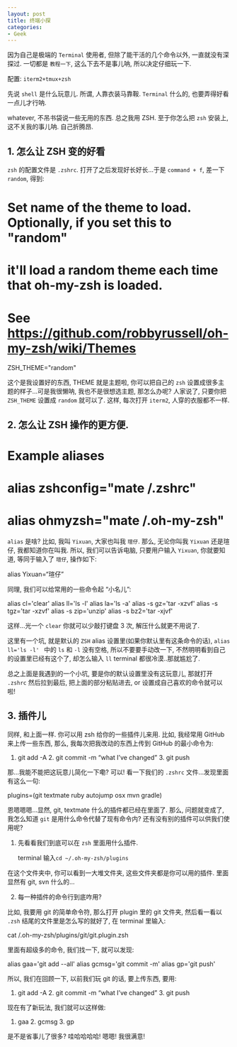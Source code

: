 ```yaml
---
layout: post
title: 终端小探
categories:
- Geek
---  
```


因为自己是极端的 `Terminal` 使用者, 但除了能干活的几个命令以外, 一直就没有深探过. 一切都是 `教程一下`, 这么下去不是事儿呐, 所以决定仔细玩一下.  

配置: `iterm2+tmux+zsh`

先说 `shell` 是什么玩意儿. 所谓, 人靠衣装马靠鞍. `Terminal` 什么的, 也要弄得好看一点儿才行呐.   

whatever, 不吊书袋说一些无用的东西. 总之我用 ZSH. 至于你怎么把 `zsh` 安装上, 这不关我的事儿呐. 自己折腾昂.   

## 1. 怎么让 ZSH 变的好看

`zsh` 的配置文件是 `.zshrc`. 打开了之后发现好长好长...于是 `command + f`, 差一下 `random`, 得到:   

# Set name of the theme to load. Optionally, if you set this to "random"
# it'll load a random theme each time that oh-my-zsh is loaded.
# See https://github.com/robbyrussell/oh-my-zsh/wiki/Themes
ZSH\_THEME="random"    

这个是我设置好的东西, THEME 就是主题啦, 你可以把自己的 `zsh` 设置成很多主题的样子…可是我很懒呐, 我也不是很想选主题, 那怎么办呢? 人家说了, 只要你把 `ZSH_THEME` 设置成 `random` 就可以了. 这样, 每次打开 `iterm2`, 人穿的衣服都不一样.  

## 2. 怎么让 ZSH 操作的更方便. 

# Example aliases
# alias zshconfig="mate /.zshrc"
# alias ohmyzsh="mate /.oh-my-zsh"

`alias` 是啥? 比如, 我叫 `Yixuan`, 大家也叫我 `瑄仔`. 那么, 无论你叫我 `Yixuan` 还是瑄仔, 我都知道你在叫我. 所以, 我们可以告诉电脑, 只要用户输入 `Yixuan`, 你就要知道, 等同于输入了 `瑄仔`, 操作如下:

alias Yixuan=“瑄仔”

同理, 我们可以给常用的一些命令起 “小名儿”: 

alias cl='clear'
alias ll='ls -l'
alias la='ls -a'
alias -s gz='tar -xzvf'
alias -s tgz='tar -xzvf'
alias -s zip='unzip'
alias -s bz2='tar -xjvf'

这样…光一个 `clear` 你就可以少敲打键盘 3 次, 解压什么就更不用说了.   

这里有一个坑, 就是默认的 `ZSH` alias 设置里(如果你默认里有这条命令的话), `alias ll='ls -l' ` 中的 `ls` 和 `-l` 没有空格, 所以不要要手动改一下, 不然明明看到自己的设置里已经有这个了, 却怎么输入 `ll` terminal 都很冷漠..那就尴尬了. 

总之上面是我遇到的一个小坑, 要是你的默认设置里没有这玩意儿, 那就打开 `.zshrc` 然后拉到最后, 把上面的部分粘贴进去, or 设置成自己喜欢的命令就可以啦!  

## 3. 插件儿

同样, 和上面一样. 你可以用 zsh 给你的一些插件儿来用. 比如, 我经常用 GitHub 来上传一些东西, 那么, 我每次把我改动的东西上传到 GitHub 的最小命令为:

1. git add -A
	2. git commit -m “what I’ve changed”
		3. git push

那…我能不能把这玩意儿简化一下嘞? 可以!  看一下我们的 `.zshrc` 文件...发现里面有这么一句:

plugins=(git textmate ruby autojump osx mvn gradle)

恩嗯嗯嗯…显然, git, textmate 什么的插件都已经在里面了. 那么, 问题就变成了, 我怎么知道 `git` 是用什么命令代替了现有命令内? 还有没有别的插件可以供我们使用呢?

1. 先看看我们到底可以在 `zsh` 里面用什么插件.

	 terminal 输入`cd ~/.oh-my-zsh/plugins `  

在这个文件夹中, 你可以看到一大堆文件夹, 这些文件夹都是你可以用的插件.  里面显然有 git, svn 什么的...

2. 每一种插件的命令行到底咋用? 

比如, 我要用 git 的简单命令符, 那么打开 plugin 里的 git 文件夹, 然后看一看以 `.zsh` 结尾的文件里是怎么写的就好了, 在 terminal 里输入:  

cat /.oh-my-zsh/plugins/git/git.plugin.zsh 

里面有超级多的命令, 我们找一下, 就可以发现: 

alias gaa='git add --all'
alias gcmsg='git commit -m'
alias gp='git push'

所以, 我们在回顾一下, 以前我们玩 git 的话, 要上传东西, 要用:

1. git add -A
	2. git commit -m “what I’ve changed”
		3. git push

现在有了新玩法, 我们就可以这样做:

1. gaa
	2. gcmsg
		3. gp

是不是省事儿了很多? 哇哈哈哈哈! 嗯嗯! 我很满意!

